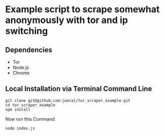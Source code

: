 # Example script to scrape somewhat anonymously with tor and ip switching

## Dependencies

- Tor
- Node.js
- Chrome

## Local Installation via Terminal Command Line

```
git clone git@github.com:joecal/tor_scraper_example.git
cd tor_scraper_example
npm install
```

Now run this Command

```
node index.js
```
